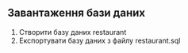 ## Завантаження бази даних

1) Створити базу даних restaurant
2) Експортувати базу даних з файлу restaurant.sql
